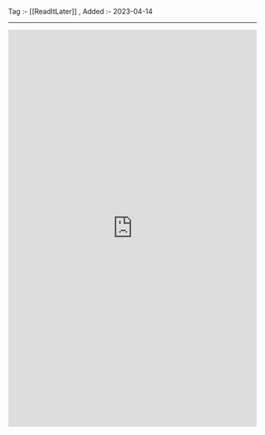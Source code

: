 Tag :- [[ReadItLater]] , 
Added :- 2023-04-14

-----
<iframe src="https://www.linkedin.com/embed/feed/update/urn:li:share:7006527418962210816" height="806" width="504" frameborder="0" allowfullscreen="" title="Embedded post"></iframe>